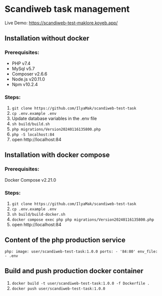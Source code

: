 # Scandiweb task management

Live Demo: https://scandiweb-test-maklore.koyeb.app/

## Installation without docker

### Prerequisites:

- PHP v7.4
- MySql v5.7
- Composer v2.6.6
- Node.js v20.11.0
- Npm v10.2.4

### Steps:

1. `git clone https://github.com/IlyaMak/scandiweb-test-task`
2. `cp .env.example .env`
3. Update database variables in the .env file
4. `sh build/build.sh`
5. `php migrations/Version20240116135800.php`
6. `php -S localhost:84`
7. open http://localhost:84

## Installation with docker compose

### Prerequisites:

Docker Compose v2.21.0

### Steps:

1. `git clone https://github.com/IlyaMak/scandiweb-test-task`
2. `cp .env.example .env`
3. `sh build/build-docker.sh`
4. `docker compose exec php php migrations/Version20240116135800.php`
5. open http://localhost:84

## Content of the php production service

`php: image: user/scandiweb-test-task:1.0.0
ports: - '84:80' env_file: - .env`

## Build and push production docker container

1. `docker build -t user/scandiweb-test-task:1.0.0 -f Dockerfile .`
2. `docker push user/scandiweb-test-task:1.0.0`
